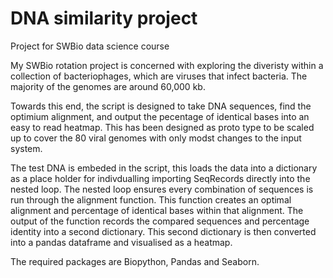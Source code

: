 # DNA similarity project
Project for SWBio data science course 

My SWBio rotation project is concerned with exploring the diveristy within a collection of bacteriophages, which are viruses that infect bacteria. The majority of the genomes are around 60,000 kb.

Towards this end, the script is designed to take DNA sequences, find the optimium alignment, and output the pecentage of identical bases into an easy to read heatmap. This has been designed as proto type to be scaled up to cover the 80 viral genomes with only modst changes to the input system.

The test DNA is embeded in the script, this loads the data into a dictionary as a place holder for indivdualling importing SeqRecords directly into the nested loop. The nested loop ensures every combination of sequences is run through the alignment function. This function creates an optimal alignment and percentage of identical bases within that alignment. The output of the function records the compared sequences and percentage identity into a second dictionary. This second dictionary is then converted into a pandas dataframe and visualised as a heatmap.

The required packages are Biopython, Pandas and Seaborn.
